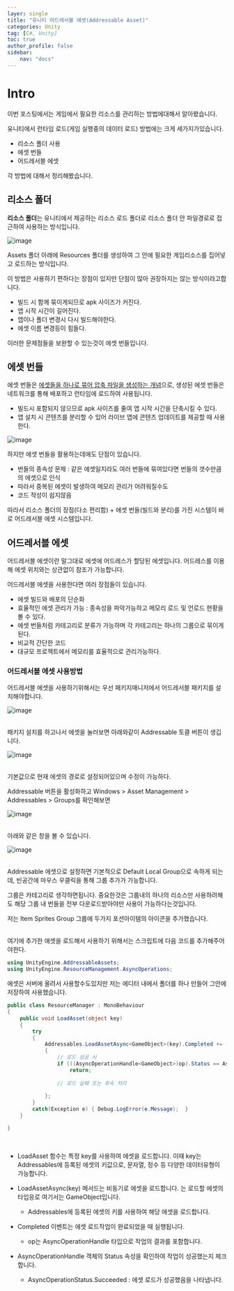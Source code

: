 ```yaml
---
layer: single
title: "유니티 어드레서블 에셋(Addressable Asset)"
categories: Unity
tag: [C#, Unity]
toc: true
author_profile: false
sidebar: 
    nav: "docs"
---
```




# Intro

이번 포스팅에서는 게임에서 필요한 리소스를 관리하는 방법에대해서 알아봤습니다.

유니티에서 런타임 로드(게임 실행중의 데이터 로드) 방법에는 크게 세가지가있습니다.

- 리소스 폴더 사용
- 에셋 번들
- 어드레서블 에셋

각 방법에 대해서 정리해봤습니다.

## 리소스 폴더

**리소스 폴더**는 유니티에서 제공하는 리소스 로드 폴더로 리소스 폴더 안 파일경로로 접근하여 사용하는 방식입니다.

![image](/images/2024/2024-11-26/capture_1.PNG) 

Assets 폴더 아래에 Resources 폴더를 생성하여 그 안에 필요한 게임리소스를 집어넣고 로드하는 방식입니다.

이 방법은 사용하기 편하다는 장점이 있지만 단점이 많아 권장하지는 않는 방식이라고합니다.

- 빌드 시 함께 묶이게되므로 apk 사이즈가 커진다.
- 앱 시작 시간이 길어진다.
- 앱이나 폴더 변경시 다시 빌드해야한다.
- 에셋 이름 변경등이 힘들다.

이러한 문제점들을 보완할 수 있는것이 에셋 번들입니다.<br>

## 에셋 번들

에셋 번들은 <u>에셋들을 하나로 묶어 압축 파일을 생성하는 개념</u>으로, 생성된 에셋 번들은 네트워크를 통해 배포하고 런타임에 로드하여 사용됩니다.

- 빌드시 포함되지 않으므로 apk 사이즈를 줄여 앱 시작 시간을 단축시킬 수 있다.
- 앱 설치 시 콘텐츠를 분리할 수 있어 라이브 앱에 콘텐츠 업데이트를 제공할 때 사용한다.

![image](/images/2024/2024-11-26/capture_2.PNG) 

하지만 에셋 번들을 활용하는데에도 단점이 있습니다.

- 번들의 종속성 문제 : 같은 에셋일지라도 여러 번들에 묶여있다면 번들의 갯수만큼의 에셋으로 인식
- 따라서 중복된 에셋이 발생하여 메모리 관리가 어려워질수도
- 코드 작성이 쉽지않음

따라서 리소스 폴더의 장점(다소 편리함) + 에셋 번들(빌드와 분리)를 가진 시스템이 바로 어드레서블 에셋 시스템입니다.


## 어드레서블 에셋

어드레서블 에셋이란 말그대로 에셋에 어드레스가 할당된 에셋입니다. 어드레스를 이용해 에셋 위치와는 상관없이 참조가 가능합니다.

어드레서블 에셋을 사용한다면 여러 장점들이 있습니다.

- 에셋 빌드와 배포의 단순화
- 효율적인 에셋 관리가 가능 : 종속성을 파악가능하고 메모리 로드 및 언로드 현황을 볼 수 있다.
- 에셋 번들처럼 카테고리로 분류가 가능하며 각 카테고리는 하나의 그룹으로 묶이게 된다.
- 비교적 간단한 코드
- 대규모 프로젝트에서 메모리를 효율적으로 관리가능하다.

### 어드레서블 에셋 사용방법

어드레서블 에셋을 사용하기위해서는 우선 패키지매니저에서 어드레서블 패키지를 설치해야합니다.

![image](/images/2024/2024-11-26/capture_3.PNG) 

<br>
패키지 설치를 하고나서 에셋을 눌러보면 아래와같이 Addressable 토클 버튼이 생깁니다.

![image](/images/2024/2024-11-26/capture_4.PNG) 

<br>
기본값으로 현재 에셋의 경로로 설정되어있으며 수정이 가능하다.

Addressable 버튼을 활성화하고 Windows > Asset Management > Addressables > Groups를 확인해보면

![image](/images/2024/2024-11-26/capture_5.PNG) 

<br>
아래와 같은 창을 볼 수 있습니다.

![image](/images/2024/2024-11-26/capture_6.PNG) 

<br>
Addressable 에셋으로 설정하면 기본적으로 Default Local Group으로 속하게 되는데, 빈공간에 마우스 우클릭을 통해
그룹 추가가 가능합니다.

그룹은 카테고리로 생각하면됩니다. 중요한것은 그룹내의 하나의 리소스만 사용하려해도 해당 그룹 내 번들을 전부 다운로드받아야만 사용이 가능하다는것입니다. 

저는 Item Sprites Group 그룹에 두가지 포션아이템의 아이콘을 추가했습니다.

<br>
여기에 추가한 애셋을 로드해서 사용하기 위해서는 스크립트에 다음 코드를 추가해주어야한다.

```c#
using UnityEngine.AddressableAssets;
using UnityEngine.ResourceManagement.AsyncOperations;
```

에셋은 서버에 올려서 사용할수도있지만 저는 에디터 내에서 폴더를 하나 만들어 그안에 저장하여 사용했습니다.

```c#
public class ResourceManager : MonoBehaviour
{
    public void LoadAsset(object key)
    {
        try
        {
            Addressables.LoadAssetAsync<GameObject>(key).Completed += (op) =>
            {
                // 로드 성공 시
                if (((AsyncOperationHandle<GameObject>)op).Status == AsyncOperationStatus.Succeeded)
                    return;
                
                // 로드 실패 또는 후속 처리
                
            };
        }
        catch(Exception e) { Debug.LogError(e.Message);  }
    }

}
```

<br>

- LoadAsset 함수는 특정 key를 사용하여 에셋을 로드합니다. 이때 key는 Addressables에 등록된 에셋의 키값으로,
문자열, 정수 등 다양한 데이터유형이 가능합니다. 

- LoadAssetAsync<T>(key) 메서드는 비동기로 에셋을 로드합니다. <T>는 로드할 에셋의 타입응로 여기서는 GameObject입니다.
    - Addressables에 등록된 에셋의 키를 사용하여 해당 에셋을 로드합니다.

- Completed 이벤트는 에셋 로드작업이 완료되었을 때 실행됩니다.
    - op는 AsyncOperationHandle<T> 타입으로 작업의 결과를 포함합니다.

- AsyncOperationHandle<T> 객체의 Status 속성을 확인하여 작업이 성공했는지 체크합니다.
    - AsyncOperationStatus.Succeeded : 에셋 로드가 성공했음을 나타냅니다.

